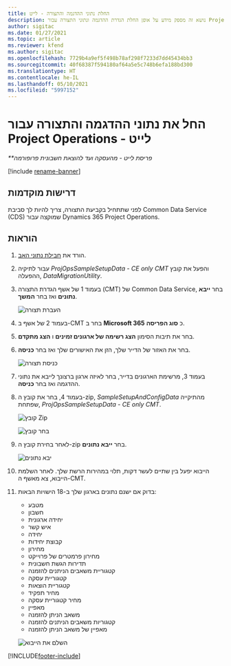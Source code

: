 ```yaml
---
title: החלת נתוני ההדגמה והתצורה - לייט
description: נושא זה מספק מידע על אופן החלת הגדרת ההדגמה ונתוני התצורה עבור Project Operations.
author: sigitac
ms.date: 01/27/2021
ms.topic: article
ms.reviewer: kfend
ms.author: sigitac
ms.openlocfilehash: 7729b4a9ef5f498b78af298f7233d7dd45434bb3
ms.sourcegitcommit: 40f68387f594180af64a5e5c748b6efa188bd300
ms.translationtype: HT
ms.contentlocale: he-IL
ms.lasthandoff: 05/10/2021
ms.locfileid: "5997152"
---
```

# <a name="apply-demo-setup-and-configuration-data-for-project-operations---lite"></a>החל את נתוני ההדגמה והתצורה עבור Project Operations - לייט 

_**פריסת לייט - מהעסקה ועד להוצאת חשבונית פרופורמה_

[!include [rename-banner](~/includes/cc-data-platform-banner.md)]

## <a name="prerequisites"></a>דרישות מוקדמות

לפני שתתחיל בקביעת התצורה, צריך להיות לך סביבת Common Data Service ‏(CDS) שמוקצה עבור Dynamics 365 Project Operations.


## <a name="instructions"></a>הוראות

1. הורד את [חבילת נתוני האב](https://download.microsoft.com/download/3/4/1/341bf279-a64f-4baa-af31-ce624859b518/ProjOpsSampleSetupData-%20CE%20only.zip). 
2. עבור לתיקיה *ProjOpsSampleSetupData - CE only CMT* והפעל את קובץ ההפעלה, *DataMigrationUtility*.
3. בעמוד 1 של אשף הגדרת התצורה (CMT‏) של Common Data Service, בחר **ייבא נתונים** ואז בחר **המשך**.

    ![‏‫העברת תצורה](./media/1ConfigurationMigration.png)

4. בעמוד 2 של אשף ב-CMT בחר ב **Microsoft 365** כ **סוג הפריסה**.
5. בחר את תיבות הסימון **הצג רשימה של ארגונים זמינים** ו **הצג מתקדם**.
6. בחר את האזור של הדייר שלך, הזן את האישורים שלך ואז בחר **כניסה**.

   ![כניסת תצורה](./media/2ConfigurationSignin.png)

7. בעמוד 3, מרשימת הארגונים בדייר, בחר לאיזה ארגון ברצונך לייבא את נתוני ההדגמה ואז בחר **כניסה**.
8. בעמוד 4, בחר את קובץ ה-zip, *SampleSetupAndConfigData* מהתיקייה שפתחת, *ProjOpsSampleSetupData - CE only CMT*.

   ![קובץ Zip](./media/3ZipFile.png)

   ![בחר קובץ](./media/4SelectAFile.png)

9. לאחר בחירת קובץ ה-zip בחר **ייבא נתונים**.

   ![יבא נתונים](./media/5ImportData.png)

10. הייבוא יפעל בין שתיים לעשר דקות, תלוי במהירות הרשת שלך. לאחר השלמת הייבוא, צא מאשף ה-CMT. 
11. בדוק אם ישנם נתונים בארגון שלך ב-18 הישויות הבאות:

    -   מטבע
    -   חשבון
    -   יחידה ארגונית
    -   איש קשר
    -   יחידה
    -   קבוצת יחידות
    -   מחירון
    -   מחירון פרמטרים של פרוייקט 
    -   תדירות הגשת חשבונית
    -   קטגוריית משאבים הניתנים להזמנה
    -   קטגוריית עסקה
    -   קטגוריית הוצאות
    -   מחיר תפקיד
    -   מחיר קטגוריית עסקה
    -   מאפיין
    -   משאב הניתן להזמנה
    -   קטגוריות משאבים הניתנים להזמנה
    -   מאפיין של משאב הניתן להזמנה

    ![השלם את הייבוא](./media/6CompleteImport.png)


[!INCLUDE[footer-include](../includes/footer-banner.md)]
